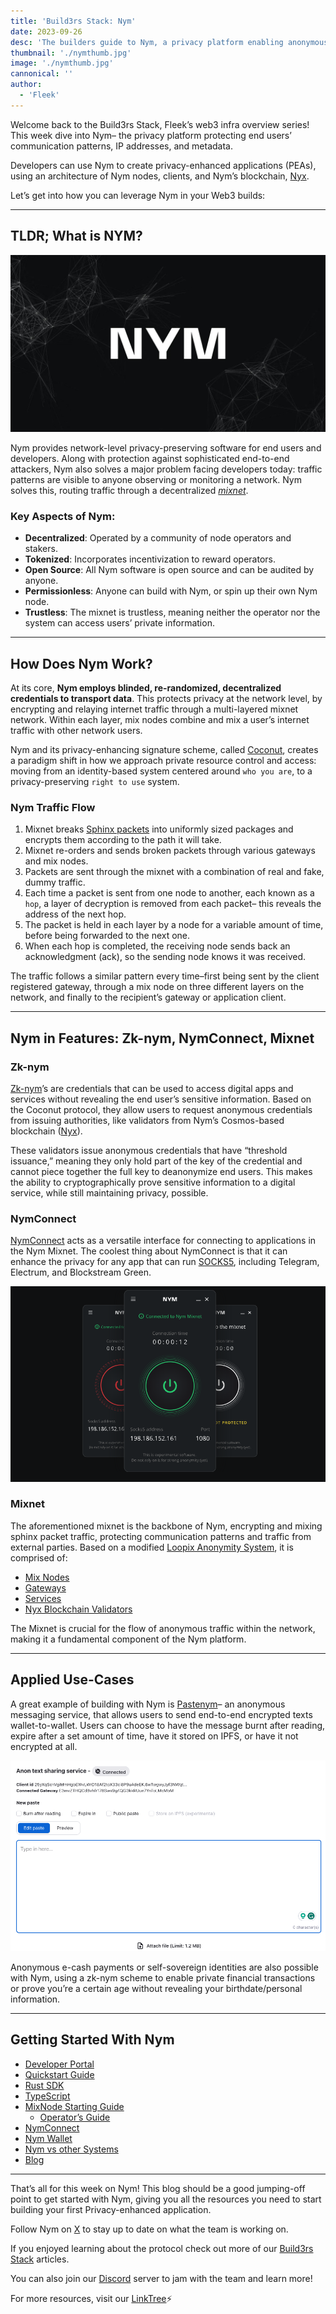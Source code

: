 ```yaml
---
title: 'Build3rs Stack: Nym'
date: 2023-09-26
desc: 'The builders guide to Nym, a privacy platform enabling anonymous network traffic'
thumbnail: './nymthumb.jpg'
image: './nymthumb.jpg'
cannonical: ''
author:
  - 'Fleek'
---
```


Welcome back to the Build3rs Stack, Fleek’s web3 infra overview series! This week dive into Nym– the privacy platform protecting end users’ communication patterns, IP addresses, and metadata.

Developers can use Nym to create privacy-enhanced applications (PEAs), using an architecture of Nym nodes, clients, and Nym’s blockchain, [Nyx](https://nymtech.net/docs/architecture/network-overview.html).

Let’s get into how you can leverage Nym in your Web3 builds:

---

## TLDR; What is NYM?

![](./nymmeta.jpg)

Nym provides network-level privacy-preserving software for end users and developers. Along with protection against sophisticated end-to-end attackers, Nym also solves a major problem facing developers today: traffic patterns are visible to anyone observing or monitoring a network. Nym solves this, routing traffic through a decentralized _[mixnet](https://nymtech.net/docs/architecture/traffic-flow.html)_.

### Key Aspects of Nym:

- **Decentralized**: Operated by a community of node operators and stakers.
- **Tokenized**: Incorporates incentivization to reward operators.
- **Open Source**: All Nym software is open source and can be audited by anyone.
- **Permissionless**: Anyone can build with Nym, or spin up their own Nym node.
- **Trustless**: The mixnet is trustless, meaning neither the operator nor the system can access users’ private information.

---

## How Does Nym Work?

At its core, **Nym employs blinded, re-randomized, decentralized credentials to transport data**. This protects privacy at the network level, by encrypting and relaying internet traffic through a multi-layered mixnet network. Within each layer, mix nodes combine and mix a user’s internet traffic with other network users.

Nym and its privacy-enhancing signature scheme, called [Coconut](https://nymtech.net/docs/coconut.html), creates a paradigm shift in how we approach private resource control and access: moving from an identity-based system centered around `who you are`, to a privacy-preserving `right to use` system.

### Nym Traffic Flow

1. Mixnet breaks [Sphinx packets](https://cypherpunks.ca/~iang/pubs/Sphinx_Oakland09.pdf) into uniformly sized packages and encrypts them according to the path it will take.
2. Mixnet re-orders and sends broken packets through various gateways and mix nodes.
3. Packets are sent through the mixnet with a combination of real and fake, dummy traffic.
4. Each time a packet is sent from one node to another, each known as a `hop`, a layer of decryption is removed from each packet– this reveals the address of the next hop.
5. The packet is held in each layer by a node for a variable amount of time, before being forwarded to the next one.
6. When each hop is completed, the receiving node sends back an acknowledgment (ack), so the sending node knows it was received.

The traffic follows a similar pattern every time–first being sent by the client registered gateway, through a mix node on three different layers on the network, and finally to the recipient’s gateway or application client.

---

## Nym in Features: Zk-nym, NymConnect, Mixnet

### Zk-nym

[Zk-nym](https://nymtech.net/about/zk-nyms)’s are credentials that can be used to access digital apps and services without revealing the end user’s sensitive information. Based on the Coconut protocol, they allow users to request anonymous credentials from issuing authorities, like validators from Nym’s Cosmos-based blockchain ([Nyx](https://nymtech.net/docs/nyx/smart-contracts.html)).

These validators issue anonymous credentials that have “threshold issuance,” meaning they only hold part of the key of the credential and cannot piece together the full key to deanonymize end users. This makes the ability to cryptographically prove sensitive information to a digital service, while still maintaining privacy, possible.

### NymConnect

[NymConnect](https://nymtech.net/download/nymconnect) acts as a versatile interface for connecting to applications in the Nym Mixnet. The coolest thing about NymConnect is that it can enhance the privacy for any app that can run [SOCKS5](https://www.ibm.com/docs/en/secure-proxy/6.0.2?topic=scenarios-socks5-configuration), including Telegram, Electrum, and Blockstream Green.

![](./nymconnect.png)

### Mixnet

The aforementioned mixnet is the backbone of Nym, encrypting and mixing sphinx packet traffic, protecting communication patterns and traffic from external parties. Based on a modified [Loopix Anonymity System](https://arxiv.org/abs/1703.00536), it is comprised of:

- [Mix Nodes](https://nymtech.net/docs/architecture/network-overview.html#mixnet-infrastructure)
- [Gateways](https://nymtech.net/docs/architecture/network-overview.html#mixnet-infrastructure)
- [Services](https://nymtech.net/docs/nodes/network-requester.html)
- [Nyx Blockchain Validators](https://nymtech.net/docs/architecture/network-overview.html#mixnet-infrastructure)

The Mixnet is crucial for the flow of anonymous traffic within the network, making it a fundamental component of the Nym platform.

---

## Applied Use-Cases

A great example of building with Nym is [Pastenym](https://pastenym.ch/#/)– an anonymous messaging service, that allows users to send end-to-end encrypted texts wallet-to-wallet. Users can choose to have the message burnt after reading, expire after a set amount of time, have it stored on IPFS, or have it not encrypted at all.

![](./pastenym.png)

Anonymous e-cash payments or self-sovereign identities are also possible with Nym, using a zk-nym scheme to enable private financial transactions or prove you’re a certain age without revealing your birthdate/personal information.

---

## Getting Started With Nym

- [Developer Portal](https://nymtech.net/developers/introduction.html)
- [Quickstart Guide](https://nymtech.net/developers/quickstart/overview.html)
- [Rust SDK](https://nymtech.net/developers/tutorials/rust-sdk.html)
- [TypeScript](https://nymtech.net/developers/tutorials/typescript.html)
- [MixNode Starting Guide](https://nymtech.net/build/nodes?name=mixnodes)
  - [Operator’s Guide](https://nymtech.net/operators)
- [NymConnect](https://nymtech.net/download/nymconnect)
- [Nym Wallet](https://nymtech.net/download/wallet)
- [Nym vs other Systems](https://nymtech.net/developers/infrastructure/nym-vs-others.html)
- [Blog](https://blog.nymtech.net/)

---

That’s all for this week on Nym! This blog should be a good jumping-off point to get started with Nym, giving you all the resources you need to start building your first Privacy-enhanced application.

Follow Nym on [X](https://twitter.com/nymproject) to stay up to date on what the team is working on.

If you enjoyed learning about the protocol check out more of our [Build3rs Stack](/guides/) articles.

You can also join our [Discord](http://discord.gg/fleek) server to jam with the team and learn more!

For more resources, visit our [LinkTree](https://linktr.ee/fleek)⚡
